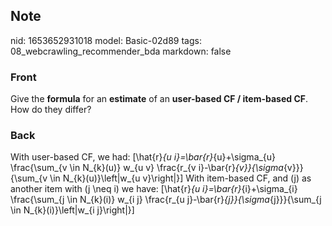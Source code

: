## Note
nid: 1653652931018
model: Basic-02d89
tags: 08_webcrawling_recommender_bda
markdown: false

### Front
Give the <b>formula</b> for an <b>estimate</b> of an <b>user-based
CF / item-based CF</b>. How do they differ?

### Back
With user-based CF, we had:
\[\hat{r}_{u i}=\bar{r}_{u}+\sigma_{u} \frac{\sum_{v \in N_{k}(u)} w_{u v} \frac{r_{v i}-\bar{r}_{v}}{\sigma_{v}}}{\sum_{v \in N_{k}(u)}\left|w_{u v}\right|}\]
With item-based CF, and \(j\) as another item with \(j \neq i\) we have:
\[\hat{r}_{u i}=\bar{r}_{i}+\sigma_{i} \frac{\sum_{j \in N_{k}(i)} w_{i j} \frac{r_{u j}-\bar{r}_{j}}{\sigma_{j}}}{\sum_{j \in N_{k}(i)}\left|w_{i j}\right|}\]
